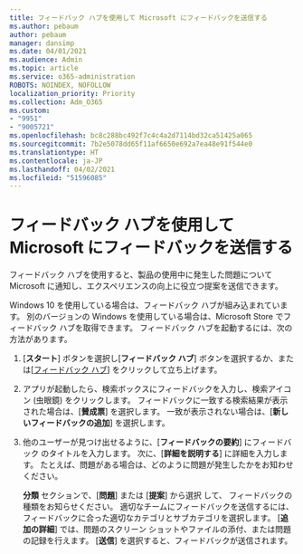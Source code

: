 ```yaml
---
title: フィードバック ハブを使用して Microsoft にフィードバックを送信する
ms.author: pebaum
author: pebaum
manager: dansimp
ms.date: 04/01/2021
ms.audience: Admin
ms.topic: article
ms.service: o365-administration
ROBOTS: NOINDEX, NOFOLLOW
localization_priority: Priority
ms.collection: Adm_O365
ms.custom:
- "9951"
- "9005721"
ms.openlocfilehash: bc8c288bc492f7c4c4a2d7114bd32ca51425a065
ms.sourcegitcommit: 7b2e5078dd65f11af6650e692a7ea48e91f544e0
ms.translationtype: HT
ms.contentlocale: ja-JP
ms.lasthandoff: 04/02/2021
ms.locfileid: "51596085"
---
```

# <a name="send-feedback-to-microsoft-with-feedback-hub"></a>フィードバック ハブを使用して Microsoft にフィードバックを送信する

フィードバック ハブを使用すると、製品の使用中に発生した問題について Microsoft に通知し、エクスペリエンスの向上に役立つ提案を送信できます。

Windows 10 を使用している場合は、フィードバック ハブが組み込まれています。 別のバージョンの Windows を使用している場合は、Microsoft Store でフィードバック ハブを取得できます。 フィードバック ハブを起動するには、次の方法があります。 

1. [**スタート**] ボタンを選択し[**フィードバック ハブ**] ボタンを選択するか、または[[フィードバック ハブ](feedback-hub://)] をクリックして立ち上げます。

1. アプリが起動したら、検索ボックスにフィードバックを入力し、検索アイコン (虫眼鏡) をクリックします。 フィードバックに一致する検索結果が表示された場合は、[**賛成票**] を選択します。 一致が表示されない場合は、[**新しいフィードバックの追加**] を選択します。

1. 他のユーザーが見つけ出せるように、[**フィードバックの要約**] にフィードバック のタイトルを入力します。 次に、[**詳細を説明する**] に詳細を入力します。 たとえば、問題がある場合は、どのように問題が発生したかをお知わせください。

    **分類** セクションで、[**問題**] または [**提案**] から選択 して、 フィードバックの種類をお知らせください。 適切なチームにフィードバックを送信するには、フィードバックに合った適切なカテゴリとサブカテゴリを選択します。 [**追加の詳細**] では、問題のスクリーン ショットやファイルの添付、または問題の記録を行えます。 [**送信**] を選択すると、フィードバックが送信されます。



